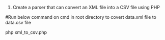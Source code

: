 1. Create a parser that can convert an XML file into a CSV file using PHP


#Run below command on cmd in root directory to covert data.xml file to data.csv file


php xml_to_csv.php
